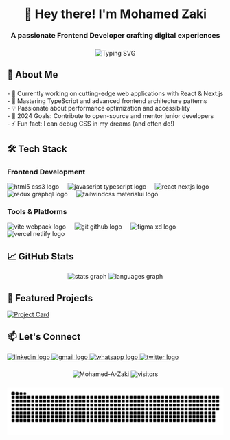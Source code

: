 <h1 align="center">👋 Hey there! I'm Mohamed Zaki</h1>
<h3 align="center">A passionate Frontend Developer crafting digital experiences</h3>

###

<div align="center">
  <img src="https://readme-typing-svg.demolab.com?font=Fira+Code&pause=1000&color=5BCDEC&center=true&vCenter=true&width=435&lines=Turning+ideas+into+interactive+experiences;Clean+code+enthusiast;Always+learning+new+tricks" alt="Typing SVG" />
</div>

###

<h2 align="left">🚀 About Me</h2>

###

<p align="left">
  - 🔭 Currently working on cutting-edge web applications with React & Next.js<br>
  - 🌱 Mastering TypeScript and advanced frontend architecture patterns<br>
  - 💡 Passionate about performance optimization and accessibility<br>
  - 🎯 2024 Goals: Contribute to open-source and mentor junior developers<br>
  - ⚡ Fun fact: I can debug CSS in my dreams (and often do!)
</p>

###

<h2 align="left">🛠 Tech Stack</h2>

###

<h3 align="left">Frontend Development</h3>

<div align="left">
  <img src="https://skillicons.dev/icons?i=html,css" height="40" alt="html5 css3 logo"  />
  <img width="12" />
  <img src="https://skillicons.dev/icons?i=js,ts" height="40" alt="javascript typescript logo"  />
  <img width="12" />
  <img src="https://skillicons.dev/icons?i=react,nextjs" height="40" alt="react nextjs logo"  />
  <img width="12" />
  <img src="https://skillicons.dev/icons?i=redux,graphql" height="40" alt="redux graphql logo"  />
  <img width="12" />
  <img src="https://skillicons.dev/icons?i=tailwind,mui" height="40" alt="tailwindcss materialui logo"  />
</div>

###

<h3 align="left">Tools & Platforms</h3>

<div align="left">
  <img src="https://skillicons.dev/icons?i=vite,webpack" height="40" alt="vite webpack logo"  />
  <img width="12" />
  <img src="https://skillicons.dev/icons?i=git,github" height="40" alt="git github logo"  />
  <img width="12" />
  <img src="https://skillicons.dev/icons?i=figma,xd" height="40" alt="figma xd logo"  />
  <img width="12" />
  <img src="https://skillicons.dev/icons?i=vercel,netlify" height="40" alt="vercel netlify logo"  />
</div>

###

<h2 align="left">📈 GitHub Stats</h2>

<div align="center">
  <img src="https://github-readme-stats.vercel.app/api?username=Mohamed-A-Zaki&hide_title=false&hide_rank=false&show_icons=true&include_all_commits=true&count_private=true&disable_animations=false&theme=dracula&locale=en&hide_border=false&order=1" height="150" alt="stats graph"  />
  <img src="https://github-readme-stats.vercel.app/api/top-langs?username=Mohamed-A-Zaki&locale=en&hide_title=false&layout=compact&card_width=320&langs_count=5&theme=dracula&hide_border=false&order=2" height="150" alt="languages graph"  />
</div>

###

<h2 align="left">🌟 Featured Projects</h2>

<div align="left">
  <a href="https://github.com/Mohamed-A-Zaki/medicare-frontend">
    <img src="https://github-readme-stats.vercel.app/api/pin/?username=Mohamed-A-Zaki&repo=medicare-frontend&theme=radical" height="120" alt="Project Card" />
  </a>
</div>

###

<h2 align="left">📫 Let's Connect</h2>

<div align="left">
  <a href="https://www.linkedin.com/in/mohamed-zaki-4354b41b1/" target="_blank">
    <img src="https://img.shields.io/badge/LinkedIn-0077B5?style=for-the-badge&logo=linkedin&logoColor=white" height="40" alt="linkedin logo" />
  </a>
  <a href="mailto:mohamedzaki385@gmail.com" target="_blank">
    <img src="https://img.shields.io/badge/Gmail-D14836?style=for-the-badge&logo=gmail&logoColor=white" height="40" alt="gmail logo" />
  </a>
  <a href="https://wa.me/+201090830997" target="_blank">
    <img src="https://img.shields.io/badge/WhatsApp-25D366?style=for-the-badge&logo=whatsapp&logoColor=white" height="40" alt="whatsapp logo" />
  </a>
  <a href="[YOUR_TWITTER_LINK]" target="_blank">
    <img src="https://img.shields.io/badge/Twitter-1DA1F2?style=for-the-badge&logo=twitter&logoColor=white" height="40" alt="twitter logo" />
  </a>
</div>

###

<div align="center">
  <img src="https://komarev.com/ghpvc/?username=Mohamed-A-Zaki&label=Profile%20views&color=0e75b6&style=flat" alt="Mohamed-A-Zaki" /> 
  <img src="https://visitor-badge.laobi.icu/badge?page_id=Mohamed-A-Zaki.Mohamed-A-Zaki" alt="visitors" />
</div>

###

<div align="center">
  <img src="https://raw.githubusercontent.com/Mohamed-A-Zaki/Mohamed-A-Zaki/output/snake.svg" alt="Snake animation" />
</div>
